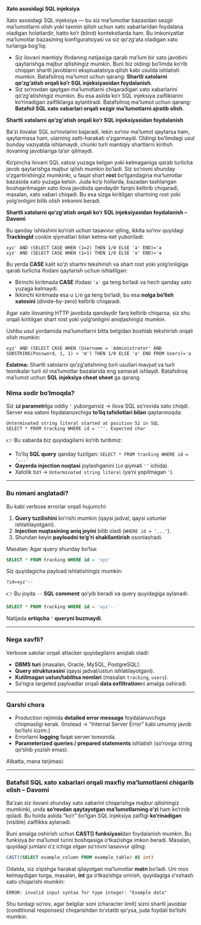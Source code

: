 **Xato asosidagi SQL injeksiya**

Xato asosidagi SQL injeksiya — bu siz ma’lumotlar bazasidan sezgir ma’lumotlarni olish yoki taxmin qilish uchun xato xabarlaridan foydalana oladigan holatlardir, hatto ko‘r (blind) kontekstlarda ham. Bu imkoniyatlar ma’lumotlar bazasining konfiguratsiyasi va siz qo‘zg‘ata oladigan xato turlariga bog‘liq:

* Siz ilovani mantiqiy ifodaning natijasiga qarab ma’lum bir xato javobini qaytarishga majbur qilishingiz mumkin. Buni biz oldingi bo‘limda ko‘rib chiqqan shartli javoblarni ekspluatatsiya qilish kabi usulda ishlatish mumkin. Batafsilroq ma’lumot uchun qarang: **Shartli xatolarni qo‘zg‘atish orqali ko‘r SQL injeksiyasidan foydalanish**.
* Siz so‘rovdan qaytgan ma’lumotlarni chiqaradigan xato xabarlarini qo‘zg‘atishingiz mumkin. Bu esa aslida ko‘r SQL injeksiya zaifliklarini ko‘rinadigan zaifliklarga aylantiradi. Batafsilroq ma’lumot uchun qarang: **Batafsil SQL xato xabarlari orqali sezgir ma’lumotlarni ajratib olish**.

**Shartli xatolarni qo‘zg‘atish orqali ko‘r SQL injeksiyasidan foydalanish**

Ba’zi ilovalar SQL so‘rovlarini bajaradi, lekin so‘rov ma’lumot qaytarsa ham, qaytarmasa ham, ularning xatti-harakati o‘zgarmaydi. Oldingi bo‘limdagi usul bunday vaziyatda ishlamaydi, chunki turli mantiqiy shartlarni kiritish ilovaning javoblariga ta’sir qilmaydi.

Ko‘pincha ilovani SQL xatosi yuzaga kelgan yoki kelmaganiga qarab turlicha javob qaytarishga majbur qilish mumkin bo‘ladi. Siz so‘rovni shunday o‘zgartirishingiz mumkinki, u faqat shart **rost** bo‘lgandagina ma’lumotlar bazasida xato yuzaga kelsin. Juda ko‘p hollarda, bazadan tashlangan boshqarilmagan xato ilova javobida qandaydir farqni keltirib chiqaradi, masalan, xato xabari chiqadi. Bu esa sizga kiritilgan shartning rost yoki yolg‘onligini bilib olish imkonini beradi.

**Shartli xatolarni qo‘zg‘atish orqali ko‘r SQL injeksiyasidan foydalanish – Davomi**

Bu qanday ishlashini ko‘rish uchun tasavvur qiling, ikkita so‘rov quyidagi **TrackingId** cookie qiymatlari bilan ketma-ket yuboriladi:

```
xyz' AND (SELECT CASE WHEN (1=2) THEN 1/0 ELSE 'a' END)='a
xyz' AND (SELECT CASE WHEN (1=1) THEN 1/0 ELSE 'a' END)='a
```

Bu yerda **CASE** kalit so‘zi shartni tekshirish va shart rost yoki yolg‘onligiga qarab turlicha ifodani qaytarish uchun ishlatilgan:

* Birinchi kiritmada **CASE** ifodasi `'a'` ga teng bo‘ladi va hech qanday xato yuzaga kelmaydi.
* Ikkinchi kiritmada esa u `1/0` ga teng bo‘ladi, bu esa **nolga bo‘lish xatosini** (divide-by-zero) keltirib chiqaradi.

Agar xato ilovaning HTTP javobida qandaydir farq keltirib chiqarsa, siz shu orqali kiritilgan shart rost yoki yolg‘onligini aniqlashingiz mumkin.

Ushbu usul yordamida ma’lumotlarni bitta belgidan boshlab tekshirish orqali olish mumkin:

```
xyz' AND (SELECT CASE WHEN (Username = 'Administrator' AND SUBSTRING(Password, 1, 1) > 'm') THEN 1/0 ELSE 'a' END FROM Users)='a
```

**Eslatma:**
Shartli xatolarni qo‘zg‘atishning turli usullari mavjud va turli texnikalar turli xil ma’lumotlar bazalarida eng samarali ishlaydi. Batafsilroq ma’lumot uchun **SQL injeksiya cheat sheet** ga qarang.



### Nima sodir bo‘lmoqda?

Siz **`id` parametri**ga oddiy `'` yuborgansiz → ilova SQL so‘rovida xato chiqdi.
Server esa xatoni foydalanuvchiga **to‘liq tafsilotlari bilan** qaytarmoqda:

```
Unterminated string literal started at position 52 in SQL
SELECT * FROM tracking WHERE id = '''. Expected char
```

👉 Bu xabarda biz quyidagilarni ko‘rib turibmiz:

* To‘liq **SQL query** qanday tuzilgan:
  `SELECT * FROM tracking WHERE id = '...'`
* **Qayerda injection nuqtasi** joylashganini (`id` qiymati `''` ichida).
* Xatolik turi → `Unterminated string literal` (ya’ni yopilmagan `'`).

---

### Bu nimani anglatadi?

Bu kabi verbose errorlar orqali hujumchi:

1. **Query tuzilishini** ko‘rishi mumkin (qaysi jadval, qaysi ustunlar ishlatilayotgani).
2. **Injection nuqtasining aniq joyini** bilib oladi (`WHERE id = '...'`).
3. Shundan keyin **payloadni to‘g‘ri shakllantirish** osonlashadi.

Masalan:
Agar query shunday bo‘lsa:

```sql
SELECT * FROM tracking WHERE id = 'xyz'
```

Siz quyidagicha payload ishlatishingiz mumkin:

```http
?id=xyz'--
```

👉 Bu joyda `--` **SQL comment** qo‘yib beradi va query quyidagiga aylanadi:

```sql
SELECT * FROM tracking WHERE id = 'xyz'--'
```

Natijada **ortiqcha `'` queryni buzmaydi**.

---

### Nega xavfli?

Verbose xatolar orqali attacker quyidagilarni aniqlab oladi:

* **DBMS turi** (masalan, Oracle, MySQL, PostgreSQL).
* **Query strukturasini** (qaysi jadval/ustun ishlatilayotgani).
* **Kutilmagan ustun/tablitsa nomlari** (masalan `tracking`, `users`).
* So‘ngra targeted payloadlar orqali **data exfiltration**ni amalga oshiradi.

---

### Qarshi chora

* Production rejimida **detailed error message** foydalanuvchiga chiqmasligi kerak.
  (Instead → “Internal Server Error” kabi umumiy javob bo‘lishi lozim.)
* Errorlarni **logging** faqat server tomonida.
* **Parameterized queries / prepared statements** ishlatish (so‘rovga string qo‘shib yozish emas).


Albatta, mana tarjimasi:

---

### Batafsil SQL xato xabarlari orqali maxfiy ma’lumotlarni chiqarib olish – Davomi

Ba’zan siz ilovani shunday xato xabarini chiqarishga majbur qilishingiz mumkinki, unda **so‘rovdan qaytayotgan ma’lumotlarning o‘zi** ham ko‘rinib qoladi. Bu holda aslida “ko‘r” bo‘lgan SQL injeksiya zaifligi **ko‘rinadigan** (visible) zaiflikka aylanadi.

Buni amalga oshirish uchun **CAST() funksiyasi**dan foydalanish mumkin. Bu funksiya bir ma’lumot turini boshqasiga o‘tkazishga imkon beradi. Masalan, quyidagi jumlani o‘z ichiga olgan so‘rovni tasavvur qiling:

```sql
CAST((SELECT example_column FROM example_table) AS int)
```

Odatda, siz o‘qishga harakat qilayotgan ma’lumotlar **matn** bo‘ladi. Uni mos kelmaydigan turga, masalan, **int** ga o‘tkazishga urinish, quyidagiga o‘xshash xato chiqarishi mumkin:

```
ERROR: invalid input syntax for type integer: "Example data"
```

Shu turdagi so‘rov, agar belgilar soni (character limit) sizni shartli javoblar (conditional responses) chiqarishdan to‘xtatib qo‘ysa, juda foydali bo‘lishi mumkin.

